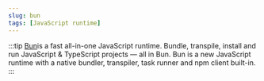 ```yaml
---
slug: bun
tags: [JavaScript runtime]
---
```


:::tip
[Bun](https://bun.sh/)is a fast all-in-one JavaScript runtime.
Bundle, transpile, install and run JavaScript & TypeScript projects — all in Bun.
Bun is a new JavaScript runtime with a native bundler, transpiler, task runner and npm client built-in.
:::